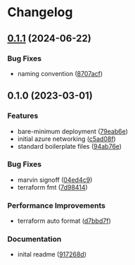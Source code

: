 # Changelog

## [0.1.1](https://github.com/fortytwoservices/archetype-kubernetes-flux/compare/v0.1.0...v0.1.1) (2024-06-22)


### Bug Fixes

* naming convention ([8707acf](https://github.com/fortytwoservices/archetype-kubernetes-flux/commit/8707acf3603d0dcf51240deba4b8919a3f78cd57))

## 0.1.0 (2023-03-01)


### Features

* bare-minimum deployment ([79eab6e](https://github.com/amestofortytwo/archetype-kubernetes-flux/commit/79eab6e4cc43f42f94025d78bd973d68aaadd00c))
* initial azure networking ([c5ad08f](https://github.com/amestofortytwo/archetype-kubernetes-flux/commit/c5ad08f226c946c212f71231dc8b3bf02554c906))
* standard boilerplate files ([94ab76e](https://github.com/amestofortytwo/archetype-kubernetes-flux/commit/94ab76e82b73a31e56e4776d8b76c13f88440911))


### Bug Fixes

* marvin signoff ([04ed4c9](https://github.com/amestofortytwo/archetype-kubernetes-flux/commit/04ed4c9aee6584311af8705fdfb845ebf3990bc6))
* terraform fmt ([7d98414](https://github.com/amestofortytwo/archetype-kubernetes-flux/commit/7d98414314f979e2624d5366ad2077f919a54d9d))


### Performance Improvements

* terraform auto format ([d7bbd7f](https://github.com/amestofortytwo/archetype-kubernetes-flux/commit/d7bbd7fccadda8a0d5c408ea2fb1c08daeddf1a4))


### Documentation

* inital readme ([917268d](https://github.com/amestofortytwo/archetype-kubernetes-flux/commit/917268dda43d8978df85421571be329326aa8bac))
